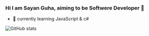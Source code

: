 ### Hi I am Sayan Guha, aiming to be Softwere Developer 👋

<!--
**Sayan625/Sayan625** is a ✨ _special_ ✨ repository because its `README.md` (this file) appears on your GitHub profile.

Here are some ideas to get you started:


-->
- 🌱 currently learning JavaScript & c#

![GitHub stats](https://github-readme-stats.vercel.app/api?username=Sayan625&show_icons=true&theme=radical)
